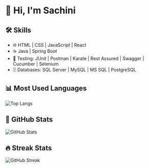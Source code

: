 # 👋 Hi, I'm Sachini

## 🛠️ Skills
- 🌐 HTML | CSS | JavaScript | React
- ☕ Java | Spring Boot
- 🧪 Testing: JUnit | Postman | Karate | Rest Assured | Swagger | Cucumber | Selenium
- 🗄️ Databases: SQL Server | MySQL | MS SQL | PostgreSQL

## 📊 Most Used Languages
![Top Langs](https://github-readme-stats.vercel.app/api/top-langs/?username=sachini786&layout=compact&theme=tokyonight)

## 🚀 GitHub Stats
![GitHub Stats](https://github-readme-stats.vercel.app/api?username=sachini786&show_icons=true&theme=tokyonight)

## 🔥 Streak Stats
![GitHub Streak](https://github-readme-streak-stats.herokuapp.com/?user=sachini786&theme=tokyonight)
